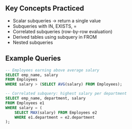 ## Key Concepts Practiced
- Scalar subqueries → return a single value
- Subqueries with IN, EXISTS, =
- Correlated subqueries (row-by-row evaluation)
- Derived tables using subquery in FROM
- Nested subqueries

## Example Queries
```sql
-- Employees earning above average salary
SELECT emp_name, salary
FROM Employees
WHERE salary > (SELECT AVG(salary) FROM Employees);

-- Correlated subquery: highest salary per department
SELECT emp_name, department, salary
FROM Employees e1
WHERE salary = (
    SELECT MAX(salary) FROM Employees e2
    WHERE e1.department = e2.department
);
```

